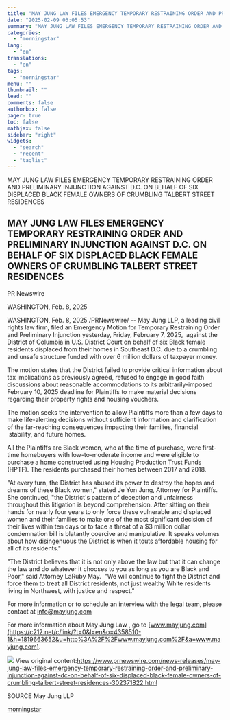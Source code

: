 ```yaml
---
title: "MAY JUNG LAW FILES EMERGENCY TEMPORARY RESTRAINING ORDER AND PRELIMINARY INJUNCTION AGAINST D.C. ON BEHALF OF SIX DISPLACED BLACK FEMALE OWNERS OF CRUMBLING TALBERT STREET RESIDENCES"
date: "2025-02-09 03:05:53"
summary: "MAY JUNG LAW FILES EMERGENCY TEMPORARY RESTRAINING ORDER AND PRELIMINARY INJUNCTION AGAINST D.C. ON BEHALF OF SIX DISPLACED BLACK FEMALE OWNERS OF CRUMBLING TALBERT STREET RESIDENCES MAY JUNG LAW FILES EMERGENCY TEMPORARY RESTRAINING ORDER AND PRELIMINARY INJUNCTION AGAINST D.C. ON BEHALF OF SIX DISPLACED BLACK FEMALE OWNERS OF CRUMBLING TALBERT..."
categories:
  - "morningstar"
lang:
  - "en"
translations:
  - "en"
tags:
  - "morningstar"
menu: ""
thumbnail: ""
lead: ""
comments: false
authorbox: false
pager: true
toc: false
mathjax: false
sidebar: "right"
widgets:
  - "search"
  - "recent"
  - "taglist"
---
```


MAY JUNG LAW FILES EMERGENCY TEMPORARY RESTRAINING ORDER AND PRELIMINARY INJUNCTION AGAINST D.C. ON BEHALF OF SIX DISPLACED BLACK FEMALE OWNERS OF CRUMBLING TALBERT STREET RESIDENCES

MAY JUNG LAW FILES EMERGENCY TEMPORARY RESTRAINING ORDER AND PRELIMINARY INJUNCTION AGAINST D.C. ON BEHALF OF SIX DISPLACED BLACK FEMALE OWNERS OF CRUMBLING TALBERT STREET RESIDENCES
--------------------------------------------------------------------------------------------------------------------------------------------------------------------------------------

PR Newswire

WASHINGTON, Feb. 8, 2025


WASHINGTON, Feb. 8, 2025 /PRNewswire/ -- May Jung LLP, a leading civil rights law firm, filed an Emergency Motion for Temporary Restraining Order and Preliminary Injunction yesterday, Friday, February 7, 2025,  against the District of Columbia in U.S. District Court on behalf of six Black female residents displaced from their homes in Southeast D.C. due to a crumbling and unsafe structure funded with over 6 million dollars of taxpayer money.

The motion states that the District failed to provide critical information about tax implications as previously agreed, refused to engage in good faith discussions about reasonable accommodations to its arbitrarily-imposed February 10, 2025 deadline for Plaintiffs to make material decisions regarding their property rights and housing vouchers.

The motion seeks the intervention to allow Plaintiffs more than a few days to make life-alerting decisions without sufficient information and clarification of the far-reaching consequences impacting their families, financial  stability, and future homes.

All the Plaintiffs are Black women, who at the time of purchase, were first-time homebuyers with low-to-moderate income and were eligible to purchase a home constructed using Housing Production Trust Funds (HPTF). The residents purchased their homes between 2017 and 2018.

"At every turn, the District has abused its power to destroy the hopes and dreams of these Black women," stated Je Yon Jung, Attorney for Plaintiffs.  She continued, "the District's pattern of deception and unfairness throughout this litigation is beyond comprehension. After sitting on their hands for nearly four years to only force these vulnerable and displaced women and their families to make one of the most significant decision of their lives within ten days or to face a threat of a $3 million dollar condemnation bill is blatantly coercive and manipulative. It speaks volumes about how disingenuous the District is when it touts affordable housing for all of its residents."

"The District believes that it is not only above the law but that it can change the law and do whatever it chooses to you as long as you are Black and Poor," said Attorney LaRuby May.  "We will continue to fight the District and force them to treat all District residents, not just wealthy White residents living in Northwest, with justice and respect."

For more information or to schedule an interview with the legal team, please contact at [info@mayjung.com](mailto:info@mayjung.com)

For more information about May Jung Law , go to [www.mayjung.com](https://c212.net/c/link/?t=0&l=en&o=4358510-1&h=1819663652&u=http%3A%2F%2Fwww.mayjung.com%2F&a=www.mayjung.com).

 ![](https://c212.net/c/img/favicon.png?sn=PH15030&sd=2025-02-08) View original content:<https://www.prnewswire.com/news-releases/may-jung-law-files-emergency-temporary-restraining-order-and-preliminary-injunction-against-dc-on-behalf-of-six-displaced-black-female-owners-of-crumbling-talbert-street-residences-302371822.html>

SOURCE May Jung LLP

[morningstar](https://www.morningstar.com/news/pr-newswire/20250208ph15030/may-jung-law-files-emergency-temporary-restraining-order-and-preliminary-injunction-against-dc-on-behalf-of-six-displaced-black-female-owners-of-crumbling-talbert-street-residences)
